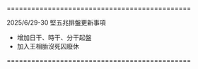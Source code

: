 =============================================

2025/6/29-30 堅五兆排盤更新事項

 - 增加日干、時干、分干起盤
 - 加入王相胎沒死囚廢休

=============================================



